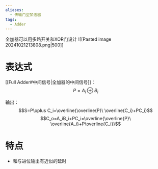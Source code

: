 ```yaml
---
aliases:
  - 传输门型加法器
tags:
  - Adder
---
```

全加器可以用多路开关和XOR门设计
![[Pasted image 20241021213808.png|500]]
# 表达式
[[Full Adder#中间信号|全加器的中间信号]]：
$$P=A_i \oplus B_i$$

输出：
$$S=P\oplus C_i=\overline{\overline{P}\ \overline{C_i}+PC_i}$$
$$C_o=A_iB_i+PC_i=\overline{\overline{P}\ \overline{A_i}+P\overline{C_i}}$$

# 特点
- 和与进位输出有近似的延时